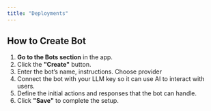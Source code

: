 ```yaml
---
title: "Deployments"
---
```


## How to Create Bot

1. **Go to the Bots section** in the app.
2. Click the **"Create"** button.
3. Enter the bot’s name, instructions. Choose provider
4. Connect the bot with your LLM key so it can use AI to interact with users.
5. Define the initial actions and responses that the bot can handle.
6. Click **"Save"** to complete the setup.

